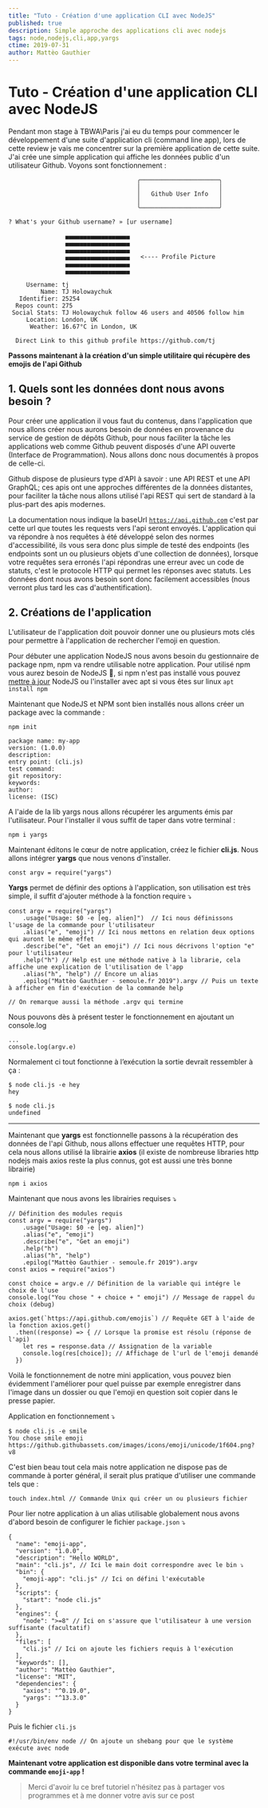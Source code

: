 ```yaml
---
title: "Tuto - Création d'une application CLI avec NodeJS"
published: true
description: Simple approche des applications cli avec nodejs
tags: node,nodejs,cli,app,yargs
ctime: 2019-07-31
author: Mattèo Gauthier
---
```

# Tuto - Création d'une application CLI avec NodeJS

Pendant mon stage à TBWA\Paris j'ai eu du temps pour commencer le développement d'une suite d'application cli (command line app), lors de cette review je vais me concentrer sur la première application de cette suite. J'ai crée une simple application qui affiche les données public d'un utilisateur Github. Voyons sont fonctionnement :

    									╭──────────────────────╮
    									│                      │
    									│   Github User Info   │
    									│                      │
    									╰──────────────────────╯
    
    ? What's your Github username? » [ur username]

    				▄▄▄▄▄▄▄▄▄▄▄▄▄▄▄▄▄▄
    				▄▄▄▄▄▄▄▄▄▄▄▄▄▄▄▄▄▄
    				▄▄▄▄▄▄▄▄▄▄▄▄▄▄▄▄▄▄
    				▄▄▄▄▄▄▄▄▄▄▄▄▄▄▄▄▄▄   <---- Profile Picture
    				▄▄▄▄▄▄▄▄▄▄▄▄▄▄▄▄▄▄
    				▄▄▄▄▄▄▄▄▄▄▄▄▄▄▄▄▄▄
    
         Username: tj
             Name: TJ Holowaychuk
       Identifier: 25254
      Repos count: 275
     Social Stats: TJ Holowaychuk follow 46 users and 40506 follow him
         Location: London, UK
          Weather: 16.67°C in London, UK
    
      Direct Link to this github profile https://github.com/tj

**Passons maintenant à la création d'un simple utilitaire qui récupère des emojis de l'api Github**

## 1. Quels sont les données dont nous avons besoin ?

Pour créer une application il vous faut du contenus, dans l'application que nous allons créer nous aurons besoin de données en provenance du service de gestion de dépôts Github, pour nous faciliter la tâche les applications web comme Github peuvent disposés d'une API ouverte (Interface de Programmation). Nous allons donc nous documentés à propos de celle-ci.

Github dispose de plusieurs type d'API à savoir : une API REST et une API GraphQL; ces apis ont une approches différentes de la données distantes, pour faciliter la tâche nous allons utilisé l'api REST qui sert de standard à la plus-part des apis modernes.

La documentation nous indique la baseUrl [`https://api.github.com`](https://api.github.com/) c'est par cette url que toutes les requests vers l'api seront envoyés. L'application qui va répondre à nos requêtes à été développé selon des normes d'accessibilité, ils vous sera donc plus simple de testé des endpoints (les endpoints sont un ou plusieurs objets d'une collection de données), lorsque votre requêtes sera erronés l'api répondras une erreur avec un code de statuts, c'est le protocole HTTP qui permet les réponses avec statuts. Les données dont nous avons besoin sont donc facilement accessibles (nous verront plus tard les cas d'authentification).

## 2. Créations de l'application

L'utilisateur de l'application doit pouvoir donner une ou plusieurs mots clés pour permettre à l'application de rechercher l'emoji en question.

Pour débuter une application NodeJS nous avons besoin du gestionnaire de package npm, npm va rendre utilisable notre application. Pour utilisé npm vous aurez besoin de NodeJS 🤪, si npm n'est pas installé vous pouvez [mettre à jour](http://nodejs.org/downloads) NodeJS ou l'installer avec apt si vous êtes sur linux `apt install npm`

Maintenant que NodeJS et NPM sont bien installés nous allons créer un package avec la commande :

    npm init
    
    package name: my-app
    version: (1.0.0)
    description:
    entry point: (cli.js)
    test command:
    git repository:
    keywords:
    author:
    license: (ISC)

A l'aide de la lib yargs nous allons récupérer les arguments émis par l'utilisateur. Pour l'installer il vous suffit de taper dans votre terminal :

    npm i yargs

Maintenant éditons le cœur de notre application, créez le fichier **cli.js**. Nous allons intégrer **yargs** que nous venons d'installer.

    const argv = require("yargs")

**Yargs** permet de définir des options à l'application, son utilisation est très simple, il suffit d'ajouter méthode à la fonction require ⤵️

    const argv = require("yargs")
        .usage("Usage: $0 -e [eg. alien]")  // Ici nous définissons l'usage de la commande pour l'utilisateur
        .alias("e", "emoji") // Ici nous mettons en relation deux options qui auront le même effet
        .describe("e", "Get an emoji") // Ici nous décrivons l'option "e" pour l'utilisateur
        .help("h") // Help est une méthode native à la librarie, cela affiche une explication de l'utilisation de l'app
        .alias("h", "help") // Encore un alias
        .epilog("Mattèo Gauthier - semoule.fr 2019").argv // Puis un texte à afficher en fin d'exécution de la commande help
    																											// On remarque aussi la méthode .argv qui termine

Nous pouvons dès à présent tester le fonctionnement en ajoutant un console.log

    ...
    console.log(argv.e)

Normalement ci tout fonctionne à l’exécution la sortie devrait ressembler à ça :

    $ node cli.js -e hey
    hey
    
    $ node cli.js
    undefined

---

Maintenant que **yargs** est fonctionnelle passons à la récupération des données de l'api Github, nous allons effectuer une requêtes HTTP, pour cela nous allons utilisé la librairie **axios** (il existe de nombreuse libraries http nodejs mais axios reste la plus connus, got est aussi une très bonne librairie)

    npm i axios

Maintenant que nous avons les librairies requises ⤵️

    // Définition des modules requis
    const argv = require("yargs")
        .usage("Usage: $0 -e [eg. alien]")
        .alias("e", "emoji")
        .describe("e", "Get an emoji")
        .help("h")
        .alias("h", "help")
        .epilog("Mattèo Gauthier - semoule.fr 2019").argv
    const axios = require("axios")
    
    const choice = argv.e // Définition de la variable qui intégre le choix de l'use
    console.log("You chose " + choice + " emoji") // Message de rappel du choix (debug)
    
    axios.get(`https://api.github.com/emojis`) // Requête GET à l'aide de la fonction axios.get()
      .then((response) => { // Lorsque la promise est résolu (réponse de l'api)
        let res = response.data // Assignation de la variable
        console.log(res[choice]); // Affichage de l'url de l'emoji demandé
      })

Voilà le fonctionnement de notre mini application, vous pouvez bien évidemment l'améliorer pour quel puisse par exemple enregistrer dans l'image dans un dossier ou que l'emoji en question soit copier dans le presse papier.

Application en fonctionnement ⤵️

    $ node cli.js -e smile
    You chose smile emoji
    https://github.githubassets.com/images/icons/emoji/unicode/1f604.png?v8

C'est bien beau tout cela mais notre application ne dispose pas de commande à porter général, il serait plus pratique d'utiliser une commande tels que :

    touch index.html // Commande Unix qui créer un ou plusieurs fichier

Pour lier notre application à un alias utilisable globalement nous avons d'abord besoin de configurer le fichier `package.json` ⤵️

    {
      "name": "emoji-app",
      "version": "1.0.0",
      "description": "Hello WORLD",
      "main": "cli.js", // Ici le main doit correspondre avec le bin ⤵️
      "bin": {
        "emoji-app": "cli.js" // Ici on défini l'exécutable
      },
      "scripts": {
        "start": "node cli.js"
      },
      "engines": {
        "node": ">=8" // Ici on s'assure que l'utilisateur à une version suffisante (facultatif)
      },
      "files": [
        "cli.js" // Ici on ajoute les fichiers requis à l'exécution
      ],
      "keywords": [],
      "author": "Mattèo Gauthier",
      "license": "MIT",
      "dependencies": {
        "axios": "^0.19.0",
        "yargs": "^13.3.0"
      }
    }

Puis le fichier `cli.js`

    #!/usr/bin/env node // On ajoute un shebang pour que le système exécute avec node

**Maintenant votre application est disponible dans votre terminal avec la commande `emoji-app` !**

> Merci d'avoir lu ce bref tutoriel n'hésitez pas à partager vos programmes et à me donner votre avis sur ce post
